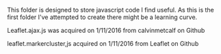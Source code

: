 This folder is designed to store javascript code I find useful.  As this is the first folder I've attempted to create there might be a learning curve.

Leaflet.ajax.js was acquired on 1/11/2016 from calvinmetcalf on Github

leaflet.markercluster,js acquired on 1/11/2016 from Leaflet on Github